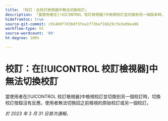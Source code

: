 ```yaml
---
title: 「校訂：在校訂檢視器中無法切換校訂」
description: 「當使用者在[!UICONTROL 校訂檢視器]中檢視校訂並切換到另一個版本時，版本下拉選單變成停用，使用者無法切換回之前檢視的原始版本或另一個校訂版本」
hidefromtoc: true
source-git-commit: c914b0f7d3b0f3fea1f73baf16b29cfe3e09ea96
workflow-type: ht
source-wordcount: '99'
ht-degree: 100%

---
```



# 校訂：在[!UICONTROL 校訂檢視器]中無法切換校訂

當使用者在[!UICONTROL 校訂檢視器]中檢視校訂並切換到另一個校訂時，切換校訂按鈕沒有反應。使用者無法切換回之前檢視的原始校訂或另一個校訂。

_於 2023 年 3 月 31 日首次通報。_
